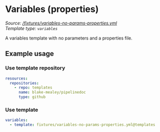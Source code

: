 <!-- this file was generated by pipelinedoc v0.0.0-development - do not modify directly -->

# Variables (properties)



_Source: [/fixtures/variables-no-params-properties.yml](/fixtures/variables-no-params-properties.yml)_
<br/>
_Template type: `variables`_


A variables template with no parameters and a properties file.


## Example usage

### Use template repository

```yaml
resources:
  repositories:
    - repo: templates
      name: blake-mealey/pipelinedoc
      type: github
```


### Use template

```yaml
variables:
  - template: fixtures/variables-no-params-properties.yml@templates
```
